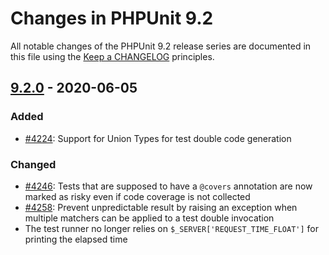 # Changes in PHPUnit 9.2

All notable changes of the PHPUnit 9.2 release series are documented in this file using the [Keep a CHANGELOG](https://keepachangelog.com/) principles.

## [9.2.0] - 2020-06-05

### Added

* [#4224](https://github.com/sebastianbergmann/phpunit/issues/4224): Support for Union Types for test double code generation

### Changed

* [#4246](https://github.com/sebastianbergmann/phpunit/issues/4246): Tests that are supposed to have a `@covers` annotation are now marked as risky even if code coverage is not collected
* [#4258](https://github.com/sebastianbergmann/phpunit/pull/4258): Prevent unpredictable result by raising an exception when multiple matchers can be applied to a test double invocation
* The test runner no longer relies on `$_SERVER['REQUEST_TIME_FLOAT']` for printing the elapsed time

[9.2.0]: https://github.com/sebastianbergmann/phpunit/compare/9.1...master
